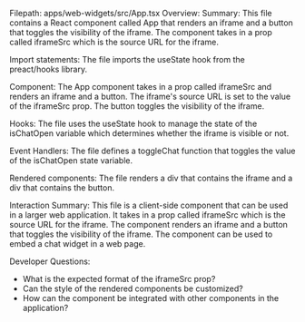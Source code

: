 Filepath: apps/web-widgets/src/App.tsx
Overview: Summary:
This file contains a React component called App that renders an iframe and a button that toggles the visibility of the iframe. The component takes in a prop called iframeSrc which is the source URL for the iframe.

Import statements:
The file imports the useState hook from the preact/hooks library.

Component:
The App component takes in a prop called iframeSrc and renders an iframe and a button. The iframe's source URL is set to the value of the iframeSrc prop. The button toggles the visibility of the iframe.

Hooks:
The file uses the useState hook to manage the state of the isChatOpen variable which determines whether the iframe is visible or not.

Event Handlers:
The file defines a toggleChat function that toggles the value of the isChatOpen state variable.

Rendered components:
The file renders a div that contains the iframe and a div that contains the button.

Interaction Summary:
This file is a client-side component that can be used in a larger web application. It takes in a prop called iframeSrc which is the source URL for the iframe. The component renders an iframe and a button that toggles the visibility of the iframe. The component can be used to embed a chat widget in a web page.

Developer Questions:
- What is the expected format of the iframeSrc prop?
- Can the style of the rendered components be customized?
- How can the component be integrated with other components in the application?

